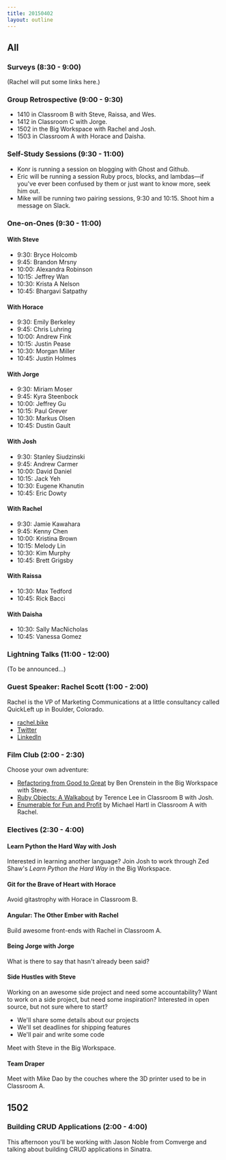 ```yaml
---
title: 20150402
layout: outline
---
```


## All

### Surveys (8:30 - 9:00)

(Rachel will put some links here.)

### Group Retrospective (9:00 - 9:30)

* 1410 in Classroom B with Steve, Raissa, and Wes.
* 1412 in Classroom C with Jorge.
* 1502 in the Big Workspace with Rachel and Josh.
* 1503 in Classroom A with Horace and Daisha.

### Self-Study Sessions (9:30 - 11:00)

* Konr is running a session on blogging with Ghost and Github.
* Eric will be running a session Ruby procs, blocks, and lambdas—if you've ever been confused by them or just want to know more, seek him out.
* Mike will be running two pairing sessions, 9:30 and 10:15. Shoot him a message on Slack.

### One-on-Ones (9:30 - 11:00)

#### With Steve

* 9:30: Bryce Holcomb
* 9:45: Brandon Mrsny
* 10:00: Alexandra Robinson
* 10:15: Jeffrey Wan
* 10:30: Krista A Nelson
* 10:45: Bhargavi Satpathy

#### With Horace

* 9:30: Emily Berkeley
* 9:45: Chris Luhring
* 10:00: Andrew Fink
* 10:15: Justin Pease
* 10:30: Morgan Miller
* 10:45: Justin Holmes

#### With Jorge

* 9:30: Miriam Moser
* 9:45: Kyra Steenbock
* 10:00: Jeffrey Gu
* 10:15: Paul Grever
* 10:30: Markus Olsen
* 10:45: Dustin Gault

#### With Josh

* 9:30: Stanley Siudzinski
* 9:45: Andrew Carmer
* 10:00: David Daniel
* 10:15: Jack Yeh
* 10:30: Eugene Khanutin
* 10:45: Eric Dowty

#### With Rachel

* 9:30: Jamie Kawahara
* 9:45: Kenny Chen
* 10:00: Kristina Brown
* 10:15: Melody Lin
* 10:30: Kim Murphy
* 10:45: Brett Grigsby

#### With Raissa

* 10:30: Max Tedford
* 10:45: Rick Bacci

#### With Daisha

* 10:30: Sally MacNicholas
* 10:45: Vanessa Gomez

### Lightning Talks (11:00 - 12:00)

(To be announced…)

### Guest Speaker: Rachel Scott (1:00 - 2:00)

Rachel is the VP of Marketing Communications at a little consultancy called QuickLeft up in Boulder, Colorado.

* [rachel.bike](http://rachel.bike)
* [Twitter](http://twitter.com/missbikesalot)
* [LinkedIn](http://www.linkedin.com/in/rachelscottworks/)

### Film Club (2:00 - 2:30)

Choose your own adventure:

* [Refactoring from Good to Great][ben] by Ben Orenstein in the Big Workspace with Steve.
* [Ruby Objects: A Walkabout][obj] by Terence Lee in Classroom B with Josh.
* [Enumerable for Fun and Profit][enum] by Michael Hartl in Classroom A with Rachel.

[ben]: http://confreaks.tv/videos/rubyconfau2013-refactoring-from-good-to-great-a-live-coding-odyssey
[obj]: http://confreaks.tv/videos/roa2015-ruby-objects-a-walkabout
[enum]: http://confreaks.tv/videos/rubyconf2014-enumerable-for-fun-profit

### Electives (2:30 - 4:00)

#### Learn Python the Hard Way with Josh

Interested in learning another language? Join Josh to work through Zed Shaw's _Learn Python the Hard Way_ in the Big Workspace.

#### Git for the Brave of Heart with Horace

Avoid gitastrophy with Horace in Classroom B.

#### Angular: The Other Ember with Rachel

Build awesome front-ends with Rachel in Classroom A.

#### Being Jorge with Jorge

What is there to say that hasn't already been said?

#### Side Hustles with Steve

Working on an awesome side project and need some accountability? Want to work on a side project, but need some inspiration? Interested in open source, but not sure where to start?

* We'll share some details about our projects
* We'll set deadlines for shipping features
* We'll pair and write some code

Meet with Steve in the Big Workspace.

#### Team Draper

Meet with Mike Dao by the couches where the 3D printer used to be in Classroom A.

## 1502

### Building CRUD Applications (2:00 - 4:00)

This afternoon you'll be working with Jason Noble from Comverge and talking about building CRUD applications in Sinatra.
